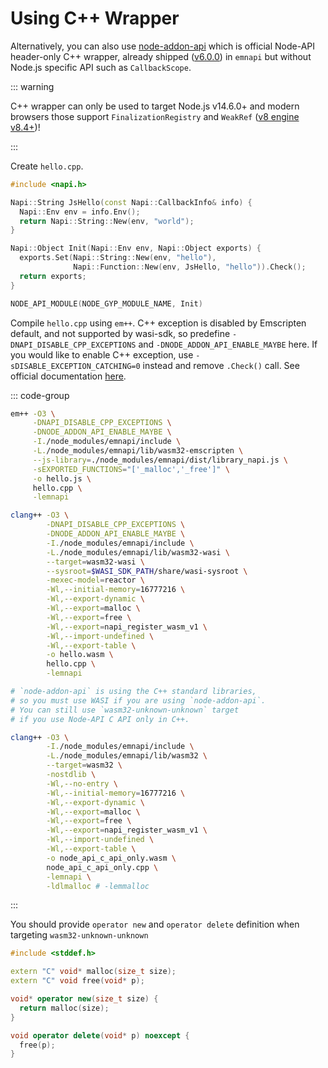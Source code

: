 # Using C++ Wrapper

Alternatively, you can also use [node-addon-api](https://github.com/nodejs/node-addon-api) which is official Node-API header-only C++ wrapper, already shipped ([v6.0.0](https://github.com/nodejs/node-addon-api/releases/tag/v6.0.0)) in `emnapi` but without Node.js specific API such as `CallbackScope`.

::: warning

C++ wrapper can only be used to target Node.js v14.6.0+ and modern browsers those support `FinalizationRegistry` and `WeakRef` ([v8 engine v8.4+](https://v8.dev/blog/v8-release-84))!

:::

Create `hello.cpp`.

```cpp
#include <napi.h>

Napi::String JsHello(const Napi::CallbackInfo& info) {
  Napi::Env env = info.Env();
  return Napi::String::New(env, "world");
}

Napi::Object Init(Napi::Env env, Napi::Object exports) {
  exports.Set(Napi::String::New(env, "hello"),
              Napi::Function::New(env, JsHello, "hello")).Check();
  return exports;
}

NODE_API_MODULE(NODE_GYP_MODULE_NAME, Init)
```

Compile `hello.cpp` using `em++`. C++ exception is disabled by Emscripten default, and not supported by wasi-sdk, so predefine `-DNAPI_DISABLE_CPP_EXCEPTIONS` and `-DNODE_ADDON_API_ENABLE_MAYBE` here. If you would like to enable C++ exception, use `-sDISABLE_EXCEPTION_CATCHING=0` instead and remove `.Check()` call. See official documentation [here](https://github.com/nodejs/node-addon-api/blob/main/doc/error_handling.md).

::: code-group

```bash [emscripten]
em++ -O3 \
     -DNAPI_DISABLE_CPP_EXCEPTIONS \
     -DNODE_ADDON_API_ENABLE_MAYBE \
     -I./node_modules/emnapi/include \
     -L./node_modules/emnapi/lib/wasm32-emscripten \
     --js-library=./node_modules/emnapi/dist/library_napi.js \
     -sEXPORTED_FUNCTIONS="['_malloc','_free']" \
     -o hello.js \
     hello.cpp \
     -lemnapi
```

```bash [wasi-sdk]
clang++ -O3 \
        -DNAPI_DISABLE_CPP_EXCEPTIONS \
        -DNODE_ADDON_API_ENABLE_MAYBE \
        -I./node_modules/emnapi/include \
        -L./node_modules/emnapi/lib/wasm32-wasi \
        --target=wasm32-wasi \
        --sysroot=$WASI_SDK_PATH/share/wasi-sysroot \
        -mexec-model=reactor \
        -Wl,--initial-memory=16777216 \
        -Wl,--export-dynamic \
        -Wl,--export=malloc \
        -Wl,--export=free \
        -Wl,--export=napi_register_wasm_v1 \
        -Wl,--import-undefined \
        -Wl,--export-table \
        -o hello.wasm \
        hello.cpp \
        -lemnapi
```

```bash [clang]
# `node-addon-api` is using the C++ standard libraries,
# so you must use WASI if you are using `node-addon-api`.
# You can still use `wasm32-unknown-unknown` target
# if you use Node-API C API only in C++.

clang++ -O3 \
        -I./node_modules/emnapi/include \
        -L./node_modules/emnapi/lib/wasm32 \
        --target=wasm32 \
        -nostdlib \
        -Wl,--no-entry \
        -Wl,--initial-memory=16777216 \
        -Wl,--export-dynamic \
        -Wl,--export=malloc \
        -Wl,--export=free \
        -Wl,--export=napi_register_wasm_v1 \
        -Wl,--import-undefined \
        -Wl,--export-table \
        -o node_api_c_api_only.wasm \
        node_api_c_api_only.cpp \
        -lemnapi \
        -ldlmalloc # -lemmalloc
```

:::

You should provide `operator new` and `operator delete` definition when targeting `wasm32-unknown-unknown`

```cpp
#include <stddef.h>

extern "C" void* malloc(size_t size);
extern "C" void free(void* p);

void* operator new(size_t size) {
  return malloc(size);
}

void operator delete(void* p) noexcept {
  free(p);
}
```
